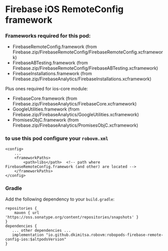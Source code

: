 # Firebase iOS RemoteConfig framework

### Frameworks required for this pod: 
* FirebaseRemoteConfig.framework (from Firebase.zip/FirebaseRemoteConfig/FirebaseRemoteConfig.xcframework)
* FirebaseABTesting.framework (from Firebase.zip/FirebaseRemoteConfig/FirebaseABTesting.xcframework)
* FirebaseInstallations.framework (from Firebase.zip/FirebaseAnalytics/FirebaseInstallations.xcframework)

Plus ones required for ios-core module:
* FirebaseCore.framework (from Firebase.zip/FirebaseAnalytics/FirebaseCore.xcframework)
* GoogleUtilities.framework (from Firebase.zip/FirebaseAnalytics/GoogleUtilities.xcframework)
* PromisesObjC.framework (from Firebase.zip/FirebaseAnalytics/PromisesObjC.xcframework)

### to use this pod configure your `robovm.xml`

```
<config>
    ...
    <frameworkPaths>
        <path>libs</path>  <!-- path where FirebaseRemoteConfig.framework (and other) are located -->
    </frameworkPaths>
</config>
```

### Gradle

Add the following dependency to your `build.gradle`:

```
repositories {
    maven { url 'https://oss.sonatype.org/content/repositories/snapshots' }
}
dependencies {
   ... other dependencies ...
   implementation "io.github.dkimitsa.robovm:robopods-firebase-remote-config-ios:$altpodsVersion"
}
```